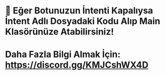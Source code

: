 # 🎉 Eğer Botunuzun İntenti Kapalıysa İntent Adlı Dosyadaki Kodu Alıp Main Klasörünüze Atabilirsiniz!

# Daha Fazla Bilgi Almak İçin: https://discord.gg/KMJCshWX4D
